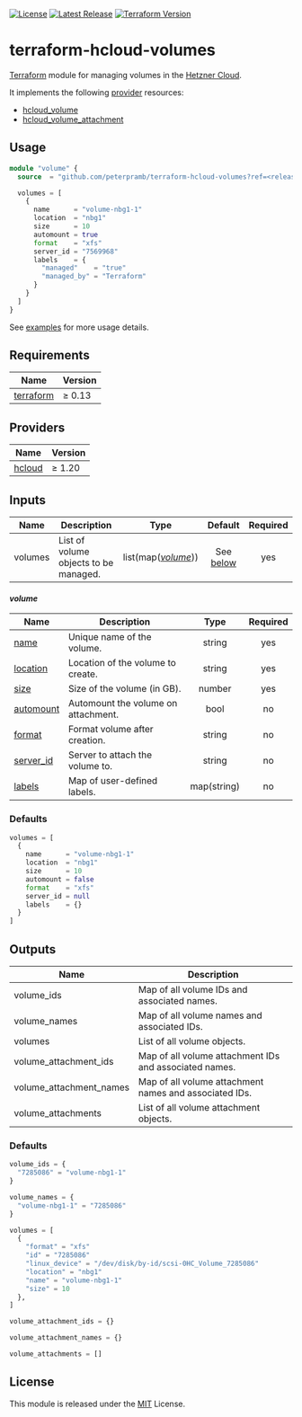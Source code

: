 [![License](https://img.shields.io/github/license/peterpramb/terraform-hcloud-volumes)](https://github.com/peterpramb/terraform-hcloud-volumes/blob/master/LICENSE)
[![Latest Release](https://img.shields.io/github/v/release/peterpramb/terraform-hcloud-volumes?sort=semver)](https://github.com/peterpramb/terraform-hcloud-volumes/releases/latest)
[![Terraform Version](https://img.shields.io/badge/terraform-%E2%89%A5%200.13.0-623ce4)](https://www.terraform.io)


# terraform-hcloud-volumes

[Terraform](https://www.terraform.io) module for managing volumes in the [Hetzner Cloud](https://www.hetzner.com/cloud).

It implements the following [provider](#providers) resources:

- [hcloud_volume](https://registry.terraform.io/providers/hetznercloud/hcloud/latest/docs/resources/volume)
- [hcloud_volume_attachment](https://registry.terraform.io/providers/hetznercloud/hcloud/latest/docs/resources/volume_attachment)


## Usage

```terraform
module "volume" {
  source  = "github.com/peterpramb/terraform-hcloud-volumes?ref=<release>"

  volumes = [
    {
      name      = "volume-nbg1-1"
      location  = "nbg1"
      size      = 10
      automount = true
      format    = "xfs"
      server_id = "7569968"
      labels    = {
        "managed"    = "true"
        "managed_by" = "Terraform"
      }
    }
  ]
}
```

See [examples](https://github.com/peterpramb/terraform-hcloud-volumes/blob/master/examples) for more usage details.


## Requirements

| Name | Version |
|------|---------|
| [terraform](https://www.terraform.io) | &ge; 0.13 |


## Providers

| Name | Version |
|------|---------|
| [hcloud](https://registry.terraform.io/providers/hetznercloud/hcloud) | &ge; 1.20 |


## Inputs

| Name | Description | Type | Default | Required |
|------|-------------|:----:|:-------:|:--------:|
| volumes | List of volume objects to be managed. | list(map([*volume*](#volume))) | See [below](#defaults) | yes |


#### *volume*

| Name | Description | Type | Required |
|------|-------------|:----:|:--------:|
| [name](https://registry.terraform.io/providers/hetznercloud/hcloud/latest/docs/resources/volume#name) | Unique name of the volume. | string | yes |
| [location](https://registry.terraform.io/providers/hetznercloud/hcloud/latest/docs/resources/volume#location) | Location of the volume to create. | string | yes |
| [size](https://registry.terraform.io/providers/hetznercloud/hcloud/latest/docs/resources/volume#size) | Size of the volume (in GB). | number | yes |
| [automount](https://registry.terraform.io/providers/hetznercloud/hcloud/latest/docs/resources/volume_attachment#automount) | Automount the volume on attachment. | bool | no |
| [format](https://registry.terraform.io/providers/hetznercloud/hcloud/latest/docs/resources/volume#format) | Format volume after creation. | string | no |
| [server\_id](https://registry.terraform.io/providers/hetznercloud/hcloud/latest/docs/resources/volume_attachment#server_id) | Server to attach the volume to. | string | no |
| [labels](https://registry.terraform.io/providers/hetznercloud/hcloud/latest/docs/resources/volume#labels) | Map of user-defined labels. | map(string) | no |


### Defaults

```terraform
volumes = [
  {
    name      = "volume-nbg1-1"
    location  = "nbg1"
    size      = 10
    automount = false
    format    = "xfs"
    server_id = null
    labels    = {}
  }
]
```


## Outputs

| Name | Description |
|------|-------------|
| volume\_ids | Map of all volume IDs and associated names. |
| volume\_names | Map of all volume names and associated IDs. |
| volumes | List of all volume objects. |
| volume\_attachment\_ids | Map of all volume attachment IDs and associated names. |
| volume\_attachment\_names | Map of all volume attachment names and associated IDs. |
| volume\_attachments | List of all volume attachment objects. |


### Defaults

```terraform
volume_ids = {
  "7285086" = "volume-nbg1-1"
}

volume_names = {
  "volume-nbg1-1" = "7285086"
}

volumes = [
  {
    "format" = "xfs"
    "id" = "7285086"
    "linux_device" = "/dev/disk/by-id/scsi-0HC_Volume_7285086"
    "location" = "nbg1"
    "name" = "volume-nbg1-1"
    "size" = 10
  },
]

volume_attachment_ids = {}

volume_attachment_names = {}

volume_attachments = []
```


## License

This module is released under the [MIT](https://github.com/peterpramb/terraform-hcloud-volumes/blob/master/LICENSE) License.
